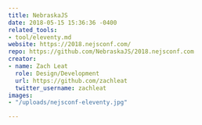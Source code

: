 ```yaml
---
title: NebraskaJS
date: 2018-05-15 15:36:36 -0400
related_tools:
- tool/eleventy.md
website: https://2018.nejsconf.com/
repo: https://github.com/NebraskaJS/2018.nejsconf.com
creator:
- name: Zach Leat
  role: Design/Development
  url: https://github.com/zachleat
  twitter_username: zachleat
images:
- "/uploads/nejsconf-eleventy.jpg"

---
```

